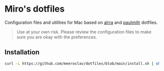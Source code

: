 # Miro's dotfiles

Configuration files and utilities for Mac based on [alrra](https://github.com/alrra/dotfiles) and [paulmillr](https://github.com/paulmillr/dotfiles) dotfiles.

> Use at your own risk. Please review the configuration files to make sure you are okay with the preferences.

## Installation


```bash
curl -L https://github.com/meeroslav/dotfiles/blob/main/install.sh | sh
```

